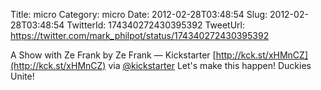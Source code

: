Title: micro
Category: micro
Date: 2012-02-28T03:48:54
Slug: 2012-02-28T03:48:54
TwitterId: 174340272430395392
TweetUrl: https://twitter.com/mark_philpot/status/174340272430395392

A Show with Ze Frank by Ze Frank — Kickstarter [http://kck.st/xHMnCZ](http://kck.st/xHMnCZ) via [@kickstarter](https://twitter.com/kickstarter) Let's make this happen!  Duckies Unite!